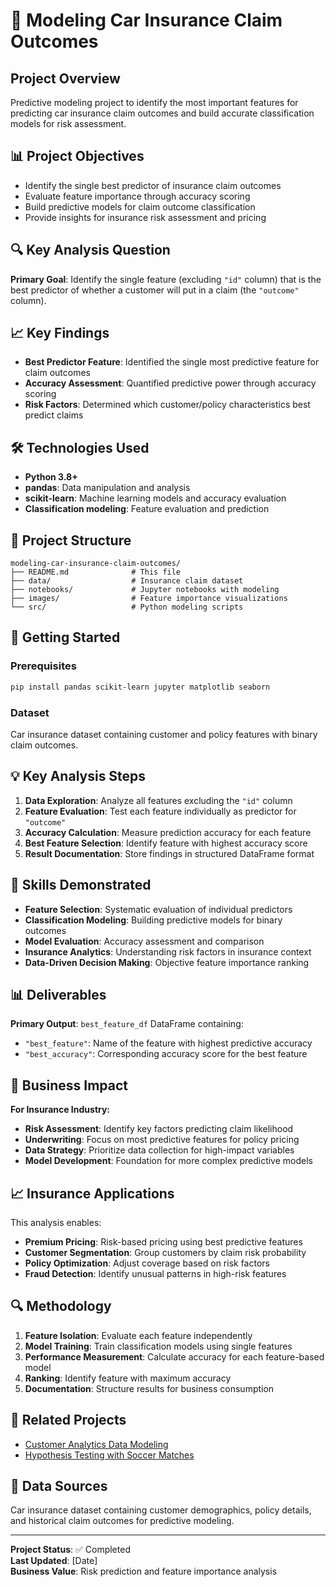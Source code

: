 # 🚗 Modeling Car Insurance Claim Outcomes

## Project Overview
Predictive modeling project to identify the most important features for predicting car insurance claim outcomes and build accurate classification models for risk assessment.

## 📊 Project Objectives
- Identify the single best predictor of insurance claim outcomes
- Evaluate feature importance through accuracy scoring
- Build predictive models for claim outcome classification
- Provide insights for insurance risk assessment and pricing

## 🔍 Key Analysis Question
**Primary Goal**: Identify the single feature (excluding `"id"` column) that is the best predictor of whether a customer will put in a claim (the `"outcome"` column).

## 📈 Key Findings
- **Best Predictor Feature**: Identified the single most predictive feature for claim outcomes
- **Accuracy Assessment**: Quantified predictive power through accuracy scoring
- **Risk Factors**: Determined which customer/policy characteristics best predict claims

## 🛠️ Technologies Used
- **Python 3.8+**
- **pandas**: Data manipulation and analysis
- **scikit-learn**: Machine learning models and accuracy evaluation
- **Classification modeling**: Feature evaluation and prediction

## 📁 Project Structure
```
modeling-car-insurance-claim-outcomes/
├── README.md              # This file
├── data/                  # Insurance claim dataset
├── notebooks/             # Jupyter notebooks with modeling
├── images/                # Feature importance visualizations
└── src/                   # Python modeling scripts
```

## 🚀 Getting Started

### Prerequisites
```bash
pip install pandas scikit-learn jupyter matplotlib seaborn
```

### Dataset
Car insurance dataset containing customer and policy features with binary claim outcomes.

## 💡 Key Analysis Steps
1. **Data Exploration**: Analyze all features excluding the `"id"` column
2. **Feature Evaluation**: Test each feature individually as predictor for `"outcome"`
3. **Accuracy Calculation**: Measure prediction accuracy for each feature
4. **Best Feature Selection**: Identify feature with highest accuracy score
5. **Result Documentation**: Store findings in structured DataFrame format

## 🎯 Skills Demonstrated
- **Feature Selection**: Systematic evaluation of individual predictors
- **Classification Modeling**: Building predictive models for binary outcomes
- **Model Evaluation**: Accuracy assessment and comparison
- **Insurance Analytics**: Understanding risk factors in insurance context
- **Data-Driven Decision Making**: Objective feature importance ranking

## 📊 Deliverables
**Primary Output**: `best_feature_df` DataFrame containing:
- `"best_feature"`: Name of the feature with highest predictive accuracy
- `"best_accuracy"`: Corresponding accuracy score for the best feature

## 🏢 Business Impact
**For Insurance Industry:**
- **Risk Assessment**: Identify key factors predicting claim likelihood
- **Underwriting**: Focus on most predictive features for policy pricing
- **Data Strategy**: Prioritize data collection for high-impact variables
- **Model Development**: Foundation for more complex predictive models

## 📈 Insurance Applications
This analysis enables:
- **Premium Pricing**: Risk-based pricing using best predictive features
- **Customer Segmentation**: Group customers by claim risk probability
- **Policy Optimization**: Adjust coverage based on risk factors
- **Fraud Detection**: Identify unusual patterns in high-risk features

## 🔍 Methodology
1. **Feature Isolation**: Evaluate each feature independently
2. **Model Training**: Train classification models using single features
3. **Performance Measurement**: Calculate accuracy for each feature-based model
4. **Ranking**: Identify feature with maximum accuracy
5. **Documentation**: Structure results for business consumption

## 🔗 Related Projects
- [Customer Analytics Data Modeling](../customer-analytics-data-modeling/)
- [Hypothesis Testing with Soccer Matches](../hypothesis-testing-soccer-matches/)

## 📄 Data Sources
Car insurance dataset containing customer demographics, policy details, and historical claim outcomes for predictive modeling.

---

**Project Status**: ✅ Completed  
**Last Updated**: [Date]  
**Business Value**: Risk prediction and feature importance analysis